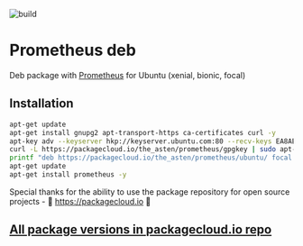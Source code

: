 ![build](https://github.com/asteny/prometheus-deb/actions/workflows/build.yml/badge.svg)

Prometheus deb
==========

Deb package with [Prometheus](https://prometheus.io) for Ubuntu (xenial, bionic, focal)

Installation
------------
```bash
apt-get update
apt-get install gnupg2 apt-transport-https ca-certificates curl -y
apt-key adv --keyserver hkp://keyserver.ubuntu.com:80 --recv-keys EA8AECDE414187DB
curl -L https://packagecloud.io/the_asten/prometheus/gpgkey | sudo apt-key add -
printf "deb https://packagecloud.io/the_asten/prometheus/ubuntu/ focal main \ndeb-src https://packagecloud.io/the_asten/prometheus/ubuntu/ focal main" | tee -a /etc/apt/sources.list.d/prometheus.list
apt-get update
apt-get install prometheus -y
```

Special thanks for the ability to use the package repository for open source projects - :rocket: https://packagecloud.io :rocket:

[All package versions in packagecloud.io repo](https://packagecloud.io/the_asten/prometheus)
-------------------------------------------------------------------------------
